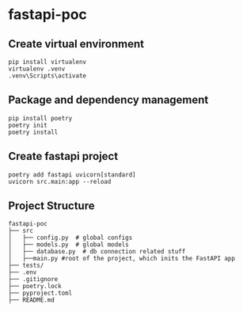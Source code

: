 # fastapi-poc
## Create virtual environment
```
pip install virtualenv
virtualenv .venv
.venv\Scripts\activate
```
## Package and dependency management
```
pip install poetry
poetry init 
poetry install
```
## Create fastapi project
```
poetry add fastapi uvicorn[standard]
uvicorn src.main:app --reload
```
## Project Structure
```
fastapi-poc
├── src
│   ├── config.py  # global configs
│   ├── models.py  # global models
│   ├── database.py  # db connection related stuff
│   ├──main.py #root of the project, which inits the FastAPI app
├── tests/
├── .env
├── .gitignore
├── poetry.lock
├── pyproject.toml
├── README.md
```